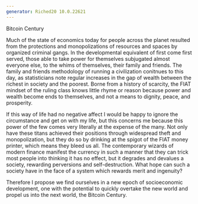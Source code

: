 ```yaml
---
generator: Riched20 10.0.22621
---
```


Bitcoin Century

Much of the state of economics today for people across the planet
resulted from the protections and monopolizations of resources and
spaces by organized criminal gangs. In the developmental equivalent of
first come first served, those able to take power for themselves
subjugated almost everyone else, to the whims of themselves, their
family and friends. The family and friends methodology of running a
civilization conitnues to this day, as statisticians note regular
increases in the gap of wealth between the richest in society and the
poorest. Borne from a history of scarcity, the FIAT mindset of the
ruling class knows little rhyme or reason because power and wealth
become ends to themselves, and not a means to dignity, peace, and
prosperity.

If this way of life had no negative affect I would be happy to ignore
the circumstance and get on with my life, but this concerns me because
this power of the few comes very literally at the expense of the many.
Not only have these titans achieved their positions through widespread
theft and monopolization, but they do so by drinking at the spigot of
the FIAT money printer, which means they bleed us all. The contemporary
wizards of modern finance manifest the currency in such a manner that
they can trick most people into thinking it has no effect, but it
degrades and devalues a society, rewarding perversions and
self-destruction. What hope can such a society have in the face of a
system which rewards merit and ingenuity?

Therefore I propose we find ourselves in a new epoch of socioeconomic
development, one with the potential to quickly overtake the new world
and propel us into the next world, the Bitcoin Century.
